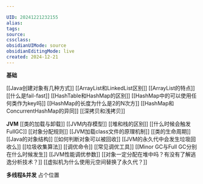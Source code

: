 ```yaml
---

UID: 20241221232155 
alias: 
tags: 
source: 
cssclass: 
obsidianUIMode: source
obsidianEditingMode: live
created: 2024-12-21
---
```

**基础**

[[Java创建对象有几种方式]]
[[ArrayList和LinkedList区别]]
[[ArrayList的特点]]
[[什么是fail-fast]]
[[HashTable和HashMap的区别]]
[[HashMap中的可以使用任何类作为key吗]]
[[HashMap的长度为什么是2的N次方]]
[[HashMap和ConcurrentHashMap的异同]]
[[深拷贝和浅拷贝]]

**JVM**
[[类的加载与卸载]]
[[JVM内存模型]]
[[堆和栈的区别]]
[[什么时候会触发FullGC]]
[[对象分配规则]]
[[JVM加载class文件的原理机制]]
[[类的生命周期]]
[[Java的对象结构]]
[[如何判断对象可以被回收]]
[[JVM的永久代中会发生垃圾回收么]]
[[垃圾收集算法]]
[[调优命令]]
[[常见调优工具]]
[[Minor GC与Full GC分别在什么时候发生]]
[[JVM性能调优参数]]
[[对象一定分配在堆中吗？有没有了解逃逸分析技术？]]
[[虚拟机为什么使用元空间替换了永久代？]]



**多线程&并发**
占个位置


